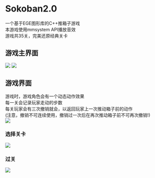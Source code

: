 # Sokoban2.0
一个基于EGE图形库的C++推箱子游戏<br>
本游戏使用mmsystem API播放音效<br>
游戏共35关，完美还原经典关卡<br>

## 游戏主界面
![](https://github.com/SiriYXR/Sokoban2.0/raw/master/README/1.jpg) 
![](https://github.com/SiriYXR/Sokoban2.0/raw/master/README/2.jpg)

## 游戏界面
游戏时，游戏角色会有一个动态动作效果<br>
每一关会记录玩家走动的步数<br>
每关玩家会有三次撤销就会，以返回玩家上一次推动箱子前的动作<br>
(注意，撤销不可连续使用，撤销过一次后在再次推动箱子前不可再次撤销!)<br>
![](https://github.com/SiriYXR/Sokoban2.0/raw/master/README/3.jpg)

### 选择关卡
![](https://github.com/SiriYXR/Sokoban2.0/raw/master/README/4.jpg)

### 过关
![](https://github.com/SiriYXR/Sokoban2.0/raw/master/README/5.jpg)
